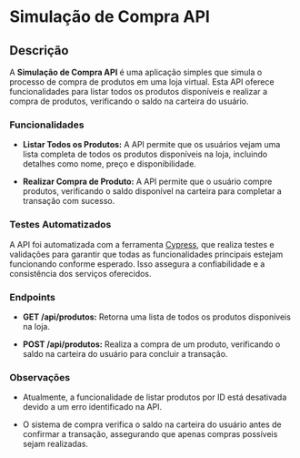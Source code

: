 # Simulação de Compra API

## Descrição

A **Simulação de Compra API** é uma aplicação simples que simula o processo de compra de produtos em uma loja virtual. Esta API oferece funcionalidades para listar todos os produtos disponíveis e realizar a compra de produtos, verificando o saldo na carteira do usuário.

### Funcionalidades

- **Listar Todos os Produtos:** A API permite que os usuários vejam uma lista completa de todos os produtos disponíveis na loja, incluindo detalhes como nome, preço e disponibilidade.

- **Realizar Compra de Produto:** A API permite que o usuário compre produtos, verificando o saldo disponível na carteira para completar a transação com sucesso.

### Testes Automatizados

A API foi automatizada com a ferramenta [Cypress](https://www.cypress.io/), que realiza testes e validações para garantir que todas as funcionalidades principais estejam funcionando conforme esperado. Isso assegura a confiabilidade e a consistência dos serviços oferecidos.

### Endpoints

- **GET /api/produtos:** Retorna uma lista de todos os produtos disponíveis na loja.

- **POST /api/produtos:** Realiza a compra de um produto, verificando o saldo na carteira do usuário para concluir a transação.

### Observações

- Atualmente, a funcionalidade de listar produtos por ID está desativada devido a um erro identificado na API.

- O sistema de compra verifica o saldo na carteira do usuário antes de confirmar a transação, assegurando que apenas compras possíveis sejam realizadas.
